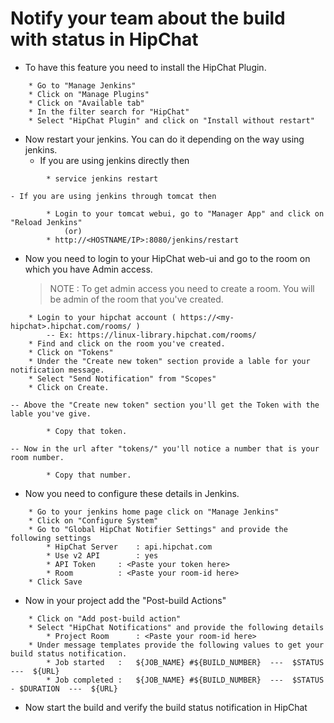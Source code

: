 # Notify your team about the build with status in HipChat

- To have this feature you need to install the HipChat Plugin.
```
	* Go to "Manage Jenkins"
	* Click on "Manage Plugins"
	* Click on "Available tab"
	* In the filter search for "HipChat"
	* Select "HipChat Plugin" and click on "Install without restart"
```
- Now restart your jenkins. You can do it depending on the way using jenkins.
	- If you are using jenkins directly then 
```
		* service jenkins restart
```
	- If you are using jenkins through tomcat then
```
		* Login to your tomcat webui, go to "Manager App" and click on "Reload Jenkins"
			(or)
		* http://<HOSTNAME/IP>:8080/jenkins/restart
```
- Now you need to login to your HipChat web-ui and go to the room on which you have Admin access.
	> NOTE : To get admin access you need to create a room. You will be admin of the room that you've created.
```
	* Login to your hipchat account ( https://<my-hipchat>.hipchat.com/rooms/ )
		-- Ex: https://linux-library.hipchat.com/rooms/
	* Find and click on the room you've created.
	* Click on "Tokens"
	* Under the "Create new token" section provide a lable for your notification message.
	* Select "Send Notification" from "Scopes"
	* Click on Create.
```
	-- Above the "Create new token" section you'll get the Token with the lable you've give.
```
		* Copy that token.
```
	-- Now in the url after "tokens/" you'll notice a number that is your room number.
```
		* Copy that number.
```
- Now you need to configure these details in Jenkins.
```
	* Go to your jenkins home page click on "Manage Jenkins"
	* Click on "Configure System"
	* Go to "Global HipChat Notifier Settings" and provide the following settings
		* HipChat Server 	: api.hipchat.com
		* Use v2 API		: yes
		* API Token		: <Paste your token here>
		* Room			: <Paste your room-id here>
	* Click Save
```
- Now in your project add the "Post-build Actions"
```
	* Click on "Add post-build action"
	* Select "HipChat Notifications" and provide the following details
		* Project Room		: <Paste your room-id here>
	* Under message templates provide the following values to get your build status notification.
		* Job started	:	${JOB_NAME} #${BUILD_NUMBER}  ---  $STATUS  ---  ${URL}
		* Job completed	:	${JOB_NAME} #${BUILD_NUMBER}  ---  $STATUS - $DURATION  ---  ${URL}
```
- Now start the build and verify the build status notification in HipChat